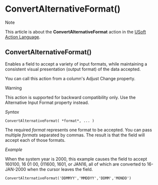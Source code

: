 # ConvertAlternativeFormat()



> [!NOTE]
> This article is about the **ConvertAlternativeFormat** action in the [USoft Action Language](/docs/Task%20flow/Action%20Language%20reference/USoft%20Action%20Language.md).

## **ConvertAlternativeFormat()**

Enables a field to accept a variety of input formats, while maintaining a consistent visual presentation (output format) of the data accepted.

You can call this action from a column's Adjust Change property.

> [!WARNING]
> This action is supported for backward compatibility only. Use the Alternative Input Format property instead.

*Syntax*

```
ConvertAlternativeFormat( *format*, ... )
```

The required *format* represents one format to be accepted. You can pass multiple *formats* separated by commas. The result is that the field will accept each of those formats.

*Example*

When the system year is 2000, this example causes the field to accept 160100, 16 01 00, 011600, 1601, or JAN16, all of which are converted to 16-JAN-2000 when the cursor leaves the field.

```
ConvertAlternativeFormat('DDMMYY','MMDDYY','DDMM','MONDD')
```

 
